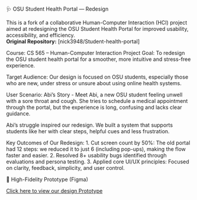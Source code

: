 🩺 OSU Student Health Portal — Redesign

This is a fork of a collaborative Human-Computer Interaction (HCI) project aimed at redesigning the OSU Student Health Portal for improved usability, accessibility, and efficiency.  
**Original Repository:** [nick3948/Student-health-portal]

Course: CS 565 – Human-Computer Interaction
Project Goal: To redesign the OSU student health portal for a smoother, more intuitive and stress-free experience.

Target Audience:
Our design is focused on OSU students, especially those who are new, under stress or unsure about using online health systems.

User Scenario: Abi’s Story -
Meet Abi, a new OSU student feeling unwell with a sore throat and cough. She tries to schedule a medical appointment through the portal, but the experience is long, confusing and lacks clear guidance.

Abi’s struggle inspired our redesign. We built a system that supports students like her with clear steps, helpful cues and less frustration.


Key Outcomes of Our Redesign:
	1. Cut screen count by 50%: The old portal had 12 steps: we reduced it to just 6 (including pop-ups), making the flow faster and easier.
	2. Resolved 8+ usability bugs identified through evaluations and persona testing.
	3. Applied core UI/UX principles: Focused on clarity, feedback, simplicity, and user control.


🔗 High-Fidelity Prototype (Figma)

[Click here to view our design Prototype](https://tinyurl.com/OSUStudentHealthPortalRedesign)
	
